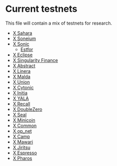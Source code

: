 # Current testnets

This file will contain a mix of testnets for research.


- [X Sahara](https://x.com/SaharaLabsAI)
- [X Soneium](https://x.com/soneium)
- [X Sonic](https://x.com/SonicLabs)
    - [Estfor](https://estfor.com/)
- [X Eclipse](https://x.com/EclipseFND)
- [X Singularity Finance](https://singularityfinance.ai/)
- [X Abstract](https://www.abs.xyz/)
- [X Linera]()
- [X Malda]()
- [X Union](https://dashboard.union.build/)
- [X Cytonic](https://app.cytonic.com/)
- [X Initia](https://app.testnet.initia.xyz/)
- [X YALA](https://app-testnet-v3.yala.org/)
- [X Recall](https://boost.absinthe.network/recall/)
- [X DoubleZero]()
- [X Seal](https://seal-example.vercel.app/)
- [X Minicoin](https://minicoin.xyz/#guUCiz5M)
- [X Common](https://common.xyz/)
- [X op_net](https://opnet.org/points?r=tFdFcW)
- [X Camp](https://testnet.campnetwork.xyz/)
- [X Mawari](https://app.galxe.com/quest/Mawari/GCChUt14nt)
- [X Jiritsu](https://app.galxe.com/quest/4XAnPcJBcoJ95m5XVWJTfs/GCpNFt1s1s)
- [X Espresso](https://app.layer3.xyz/activations/intro-to-espresso)
- [X Pharos](https://testnet.pharosnetwork.xyz/)


  

  
  
  
  
  

  






